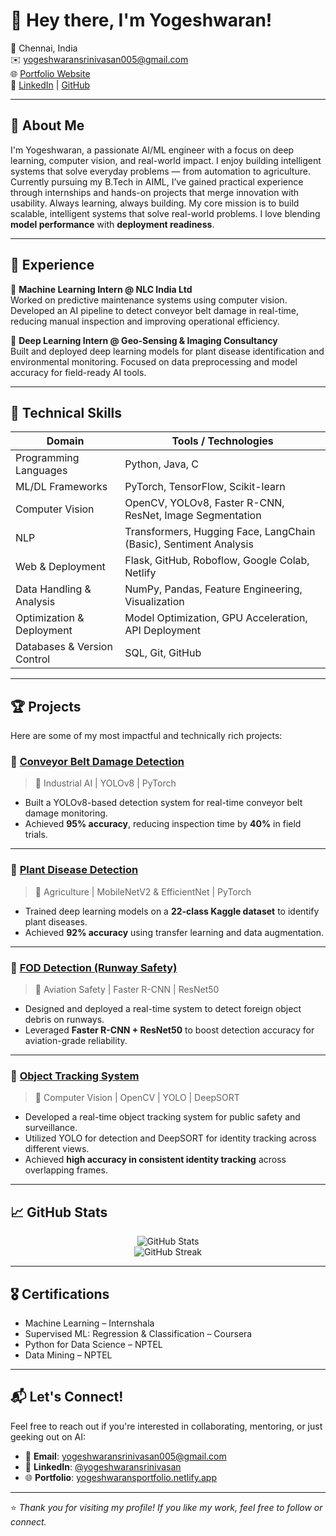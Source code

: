 # 👋 Hey there, I'm Yogeshwaran!

📍 Chennai, India  
✉️ yogeshwaransrinivasan005@gmail.com  
🌐 [Portfolio Website](https://yogeshwaransportfolio.netlify.app)  
🔗 [LinkedIn](https://www.linkedin.com/in/yogeshwaransrinivasan) | [GitHub](https://github.com/yogeshwaran245)

---

## 🚀 About Me

I'm Yogeshwaran, a passionate AI/ML engineer with a focus on deep learning, computer vision, and real-world impact. I enjoy building intelligent systems that solve everyday problems — from automation to agriculture. Currently pursuing my B.Tech in AIML, I’ve gained practical experience through internships and hands-on projects that merge innovation with usability. Always learning, always building.
My core mission is to build scalable, intelligent systems that solve real-world problems. I love blending **model performance** with **deployment readiness**.

---

## 💼 Experience

🧠 **Machine Learning Intern @ NLC India Ltd**  
Worked on predictive maintenance systems using computer vision. Developed an AI pipeline to detect conveyor belt damage in real-time, reducing manual inspection and improving operational efficiency.

🌿 **Deep Learning Intern @ Geo-Sensing & Imaging Consultancy**  
Built and deployed deep learning models for plant disease identification and environmental monitoring. Focused on data preprocessing and model accuracy for field-ready AI tools.

---
## 🧠 Technical Skills

| Domain                       | Tools / Technologies                                 |
|-----------------------------|-------------------------------------------------------|
| Programming Languages       | Python, Java, C                                       |
| ML/DL Frameworks            | PyTorch, TensorFlow, Scikit-learn                     |
| Computer Vision             | OpenCV, YOLOv8, Faster R-CNN, ResNet, Image Segmentation |
| NLP                         | Transformers, Hugging Face, LangChain (Basic), Sentiment Analysis |
| Web & Deployment            | Flask, GitHub, Roboflow, Google Colab, Netlify       |
| Data Handling & Analysis    | NumPy, Pandas, Feature Engineering, Visualization     |
| Optimization & Deployment   | Model Optimization, GPU Acceleration, API Deployment |
| Databases & Version Control | SQL, Git, GitHub                                      |

---

## 🏆 Projects

Here are some of my most impactful and technically rich projects:

### 🔗 [Conveyor Belt Damage Detection](https://github.com/yogeshwaran245/Conveyer-Belt-Damage-Detection-)
> 📌 Industrial AI | YOLOv8 | PyTorch  
- Built a YOLOv8-based detection system for real-time conveyor belt damage monitoring.  
- Achieved **95% accuracy**, reducing inspection time by **40%** in field trials.

---

### 🔗 [Plant Disease Detection](https://github.com/yogeshwaran245/plant-disease-detection)
> 🌾 Agriculture | MobileNetV2 & EfficientNet | PyTorch  
- Trained deep learning models on a **22-class Kaggle dataset** to identify plant diseases.  
- Achieved **92% accuracy** using transfer learning and data augmentation.

---

### 🔗 [FOD Detection (Runway Safety)](https://github.com/yogeshwaran245/FOD_Detection)
> 🛬 Aviation Safety | Faster R-CNN | ResNet50  
- Designed and deployed a real-time system to detect foreign object debris on runways.  
- Leveraged **Faster R-CNN + ResNet50** to boost detection accuracy for aviation-grade reliability.

---

### 🔗 [Object Tracking System](https://github.com/yogeshwaran245/Object_tracking) 
> 🎥 Computer Vision | OpenCV | YOLO | DeepSORT  
- Developed a real-time object tracking system for public safety and surveillance.  
- Utilized YOLO for detection and DeepSORT for identity tracking across different views.  
- Achieved **high accuracy in consistent identity tracking** across overlapping frames.

---

## 📈 GitHub Stats

<p align="center">
  <img src="https://github-readme-stats.vercel.app/api?username=yogeshwaran245&show_icons=true&theme=radical" alt="GitHub Stats" />
  <br />
  <img src="https://github-readme-streak-stats.herokuapp.com?user=yogeshwaran245&theme=radical" alt="GitHub Streak" />
</p>

---

## 🎖️ Certifications

- Machine Learning – Internshala  
- Supervised ML: Regression & Classification – Coursera  
- Python for Data Science – NPTEL  
- Data Mining – NPTEL  

---

## 📬 Let's Connect!

Feel free to reach out if you're interested in collaborating, mentoring, or just geeking out on AI:

- 📧 **Email**: yogeshwaransrinivasan005@gmail.com  
- 💼 **LinkedIn**: [@yogeshwaransrinivasan](https://www.linkedin.com/in/yogeshwaransrinivasan)  
- 🌐 **Portfolio**: [yogeshwaransportfolio.netlify.app](https://yogeshwaransportfolio.netlify.app)  

---

⭐️ *Thank you for visiting my profile! If you like my work, feel free to follow or connect.*  

